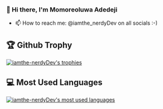 ### 👋 Hi there, I'm Momoreoluwa Adedeji

- 📫 How to reach me: @iamthe_nerdyDev on all socials :-)

## 🏆 Github Trophy

[![iamthe-nerdyDev's trophies](https://github-profile-trophy.vercel.app?username=iamthe-nerdyDev)](https://github.com/ryo-ma/github-profile-trophy)

## 💻 Most Used Languages

[![iamthe-nerdyDev's most used languages](https://github-readme-stats.vercel.app/api/top-langs?username=iamthe-nerdyDev&layout=compact)](https://github.com/ryo-ma/github-profile-trophy)

